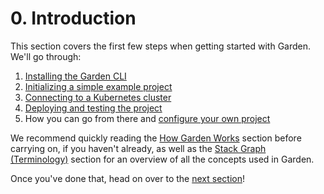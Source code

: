 # 0. Introduction

This section covers the first few steps when getting started with Garden. We'll go through:

1. [Installing the Garden CLI](1-installation.md)
2. [Initializing a simple example project](2-initialize-a-project.md)
3. [Connecting to a Kubernetes cluster](3-connect-to-a-cluster.md)
4. [Deploying and testing the project](4-deploy-and-test.md)
5. How you can go from there and [configure your own project](5-configure-your-project.md)

We recommend quickly reading the [How Garden Works](../basics/how-garden-works.md) section before carrying on, if you haven't already, as well as the [Stack Graph \(Terminology\)](../basics/stack-graph.md) section for an overview of all the concepts used in Garden.

Once you've done that, head on over to the [next section](1-installation.md)!

